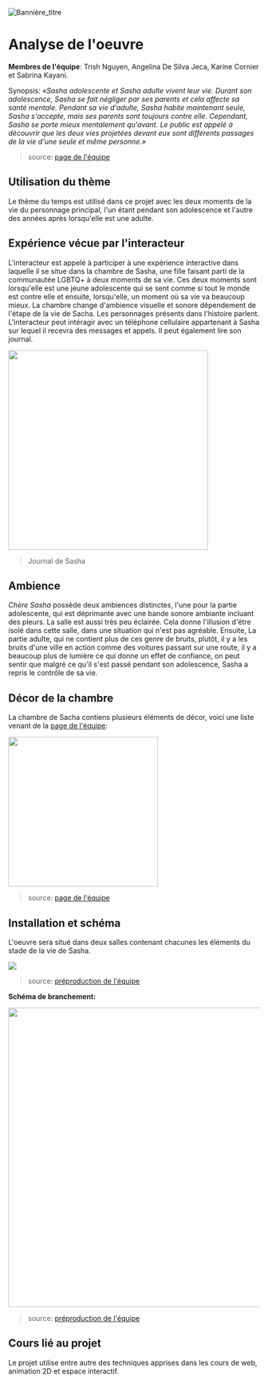 ![Bannière_titre](../../media/mediasasha/Sasha_Banniere.png)

# Analyse de l'oeuvre

**Membres de l'équipe**: Trish Nguyen, Angelina De Silva Jeca, Karine Cornier et Sabrina Kayani.

Synopsis: *«Sasha adolescente et Sasha adulte vivent leur vie. Durant son adolescence, Sasha se fait négliger par ses parents et cela affecte sa santé mentale. Pendant sa vie d'adulte, Sasha habite maintenant seule, Sasha s'accepte, mais ses parents sont toujours contre elle. Cependant, Sasha se porte mieux mentalement qu'avant. Le public est appelé à découvrir que les deux vies projetées devant eux sont différents passages de la vie d'une seule et même personne.»*

>source: [page de l'équipe](https://tim-montmorency.com/2022/projets/Chere-Sasha/docs/web/index.html)

## Utilisation du thème

Le thème du temps est utilisé dans ce projet avec les deux moments de la vie du personnage principal, l'un étant pendant son adolescence et l'autre des années après lorsqu'elle est une adulte.

## Expérience vécue par l'interacteur

L'interacteur est appelé à participer à une expérience interactive dans laquelle il se situe dans la chambre de Sasha, une fille faisant parti de la communautée LGBTQ+ à deux moments de sa vie. Ces deux moments sont lorsqu'elle est une jeune adolescente qui se sent comme si tout le monde est contre elle et ensuite, lorsqu'elle, un moment où sa vie va beaucoup mieux. La chambre change d'ambience visuelle et sonore dépendement de l'étape de la vie de Sacha. Les personnages présents dans l'histoire parlent. L'interacteur peut intéragir avec un téléphone cellulaire appartenant à Sasha sur lequel il recevra des messages et appels. Il peut également lire son journal.

<img src="../../media/mediasasha/sasha_Journal.jpg" style="width:400px">

>Journal de Sasha

## Ambience

*Chère Sasha* possède deux ambiences distinctes, l'une pour la partie adolescente, qui est déprimante avec une bande sonore ambiante incluant des pleurs. La salle est aussi très peu éclairée. Cela donne l'illusion d'être isolé dans cette salle, dans une situation qui n'est pas agréable. Ensuite, La partie adulte, qui ne contient plus de ces genre de bruits, plutôt, il y a les bruits d'une ville en action comme des voitures passant sur une route, il y a beaucoup plus de lumière ce qui donne un effet de confiance, on peut sentir que malgré ce qu'il s'est passé pendant son adolescence, Sasha a repris le contrôle de sa vie.

## Décor de la chambre

La chambre de Sacha contiens plusieurs éléments de décor, voici une liste venant de la [page de l'équipe](https://tim-montmorency.com/2022/projets/Chere-Sasha/docs/web/index.html):

<img src="../../media/mediasasha/sasha_elements_decor.png" style= "width:300px">

>source: [page de l'équipe](https://tim-montmorency.com/2022/projets/Chere-Sasha/docs/web/index.html)

## Installation et schéma

L'oeuvre sera situé dans deux salles contenant chacunes les éléments du stade de la vie de Sasha.

<img src="../../media/mediasasha/sasha_plantation.jpeg">

>source: [préproduction de l'équipe](https://tim-montmorency.com/2022/projets/Chere-Sasha/docs/web/preproduction.html)

**Schéma de branchement:**

<img src="../../media/mediasasha/sasha_schema_branchement.jpeg" style="width:600px">

>source: [préproduction de l'équipe](https://tim-montmorency.com/2022/projets/Chere-Sasha/docs/web/preproduction.html)

## Cours lié au projet

Le projet utilise entre autre des techniques apprises dans les cours de web, animation 2D et espace interactif.

